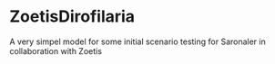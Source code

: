 # ZoetisDirofilaria
A very simpel model for some initial scenario testing for Saronaler in collaboration with Zoetis
